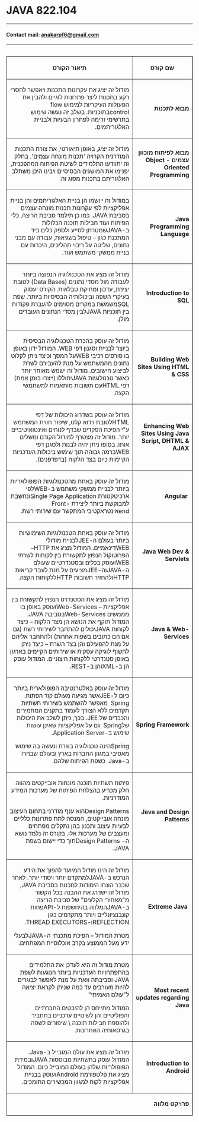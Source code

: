 

# JAVA 822.104
***
#### Contact mail: anakarpf6@gmail.com
***
<div id="quicktabs_tabpage__5" class="quicktabs_tabpage">



<table align="right" border="1" cellpadding="0" cellspacing="1" dir="rtl" width="711">

<thead>

<tr class="even">

<th style="width:32.22%;">

**שם קורס**

</th>

<th style="width:67.44%;">

**תיאור הקורס**

</th>

</tr>

</thead>

<tbody>

<tr class="odd">

<td style="width:32.22%;">

**מבוא לתכנות**

</td>

<td style="width:67.44%;">

מודול זה יציג את עקרונות התכנות ויאפשר לחסרי רקע בתכנות ליצר פתרונות לוגיים ולהבין את הפעולות העיקריות למימוש <span dir="LTR">flow control</span>בתוכניות. בשלב זה נעשה שימוש בתרשימי זרימה לפתרון הבעיות ולבניית האלגוריתמים.

</td>

</tr>

<tr class="even">

<td style="width:32.22%;">

**מבוא לפיתוח מוכוון עצמים -** **<span dir="LTR"> Object Oriented Programming</span>**

</td>

<td style="width:67.44%;">

מודול זה יציג, באופן תיאורטי, את צורת התכנות המודרנית הקרויה 'תכנות מונחה עצמים'. בחלק זה יתוודעו התלמידים לשיטת הפיתוח המהפכנית, יפנימו את המושגים הבסיסיים ויבינו היכן משתלב האלגוריתם בתכנות מסוג זה.

</td>

</tr>

<tr class="odd">

<td style="width:32.22%;">

**Java Programming Language**

</td>

<td style="width:67.44%;">

במודול זה ייושמו הן בניית האלגוריתמים והן בניית אפליקציות לפי עקרונות תכנות מונחה עצמים בסביבת <span dir="LTR">JAVA</span>. כמו כן תילמד סביבת הריצה, כלי הפיתוח ועוד חבילות תוכנה הכלולות ב-<span dir="LTR">JAVA</span>שמטרתן לסייע ולספק כלים ביד המתכנת כגון – טיפול בשגיאות, עבודה עם מבני נתונים, שליטה על ריבוי תהליכים, היכרות עם בניית ממשקי משתמש ועוד.

</td>

</tr>

<tr class="even">

<td style="width:32.22%;">

**<span dir="LTR">Introduction to SQL</span>**

</td>

<td style="width:67.44%;">

מודול זה מציג את הטכנולוגיה הנפוצה ביותר לעבודה מול מסדי נתונים (<span dir="LTR">Data Bases</span>) לטובת יצירת, עדכון ומחיקת טבלאות. הקורס יעסוק בעיקרי השפה וביכולותיה הבסיסיות ביותר. שפת <span dir="LTR">SQL</span>משמשת במקרים מסוימים להעברת פקודות בין תוכניות <span dir="LTR">JAVA</span>לבין מסדי הנתונים העובדים מולן.

</td>

</tr>

<tr class="odd">

<td style="width:32.22%;">

**<span dir="LTR">Building Web Sites Using HTML & CSS</span>**

</td>

<td style="width:67.44%;">

מודול זה עוסק בהכרת הטכנולוגיה הבסיסית ביוצר לבניית וסגנון דפי <span dir="LTR">WEB</span>. המודול ידון באופן בו פורסים רכיבי <span dir="LTR">WEB</span>על המסך וכיצד ניתן לקלוט נתונים מהמשתמש על מנת להעבירם לשרת לביצוע חישובים. מודול זה ישמש מאוחר יותר כאשר טכנולוגיות <span dir="LTR">JAVA</span>יחוללו (ייצרו בזמן אמת) דפי <span dir="LTR">HTML</span>עם תשובות מותאמות למשתמשי הקצה.

</td>

</tr>

<tr class="even">

<td style="width:32.22%;">

**<span dir="LTR">Enhancing Web Sites Using Java Script, DHTML & AJAX</span>**

</td>

<td style="width:67.44%;">

מודול זה עוסק בשדרוג היכולות של דפי <span dir="LTR">HTML</span>לטובת וידוא קלט, שיפור חווית המשתמש ע"י הפיכת הפקדים שבדף לנוחים ואינטואיטיביים יותר. מודול זה מצטרף למודול הקודם ומשלים אותו. בסופו ניתן יהיה לבנות ולסגנן דפי <span dir="LTR">WEB</span>ברמה גבוהה תוך שימוש ביכולות העדכניות הקיימות כיום בצד הלקוח (בדפדפנים).

</td>

</tr>

<tr class="odd">

<td style="width:32.22%;">

**<span dir="LTR">Angular </span>**

</td>

<td style="width:67.44%;">

מודול זה עוסק באחת מהטכנולוגיות הפופולאריות ביותר לבניית ממשקי משתמש ב-<span dir="LTR">WEB</span>לפי ארכיטקטורת <span dir="LTR">Single Page Application</span>ונחשבת למבוקשת ביותר ליצירת <span dir="LTR">Front-end</span>אינטראקטיבי המתקשר עם שירותי רשת.

</td>

</tr>

<tr class="even">

<td style="width:32.22%;">

**<span dir="LTR">Java Web Dev & Servlets</span>**

</td>

<td style="width:67.44%;">

מודול זה עוסק באחת הטכנולוגיות השימושיות ביותר בעולם ה-<span dir="LTR">JEE</span>לבניית מודולי <span dir="LTR">WEB</span>דינאמיים. המודול מציג את <span dir="LTR">HTTP</span>– הפרוטוקול הנפוץ לתקשורת בין לקוחות לשרתי <span dir="LTR">WEB</span>ועוסק בכלים ובסטנדרטיים שעולם ה-<span dir="LTR">JAVA</span>וה-<span dir="LTR">JEE</span>מציעים על מנת לעבד קריאות <span dir="LTR">HTTP</span>ולהחזיר תשובות <span dir="LTR">HTTP</span>ללקוחות הקצה.

</td>

</tr>

<tr class="odd">

<td style="width:32.22%;">

**<span dir="LTR">Java & Web-Services</span>**

</td>

<td style="width:67.44%;">

מודול זה מציג את הסטנדרט הנפוץ לתקשורת בין אפליקציות – <span dir="LTR">Web-Services</span>ועוסק באופן בו מממשים <span dir="LTR">Web-Services</span>בסביבת <span dir="LTR">JAVA</span>. המודול תוקף את הנושא הן מצד הלקוח – כיצד לקוחות <span dir="LTR">JAVA</span>יכולים להתחבר לשירותי רשת (גם אם הם כתובים בשפות אחרות) ולהתחבר אליהם על מנת להפעילם והן בצד השרת – כיצד ניתן לחשוף לוגיקה עסקית או שירותים הקיימים בארגון באופן סטנדרטי ללקוחות חיצוניים. המודול עוסק הן ב-<span dir="LTR">XML</span>והן ב-<span dir="LTR">REST</span>.

</td>

</tr>

<tr class="even">

<td style="width:32.22%;">

**<span dir="LTR">Spring Framework</span>**

</td>

<td style="width:67.44%;">

מודול זה עוסק באלטרנטיבה הפופולארית ביותר כיום ל-<span dir="LTR">JEE</span>אשר מגיעה מעולם קוד הפתוח. <span dir="LTR">Spring</span>  מאפשר להשתמש בשירותי תשתיות תקדמים ללא הצורך לעמוד בתקנים המחמירים והכבדים של <span dir="LTR">JEE</span>. בכך, ניתן לשלב את היכולות של<span dir="LTR">Spring</span>  גם על אפליקציות שאינן עושות שימוש ב-<span dir="LTR">Application Server</span>.

<span dir="LTR">Spring</span>הינה טכנולוגיה בוגרת ונעשה בה שימוש מאסיבי במגוון החברות בארץ ובעולם שבחרו ב-<span dir="LTR">Java</span>  כשפת הפיתוח שלהם.

</td>

</tr>

<tr class="odd">

<td style="width:32.22%;">

**<span dir="LTR">Java and Design Patterns</span>**

</td>

<td style="width:67.44%;">

פיתוח תשתיות תוכנה מונחות אובייקטים מהווה חלק מכריע בהצלחת הפיתוח של מערכות המידע המודרניות.

<span dir="LTR">Design Patterns</span>הוא ענף מודרני בתחום העיצוב מונחה אובייקטים, המנסה לתת פתרונות כלליים לבעיות עיצוב ותכנון בהן נתקלים מפתחים ומעצבים של מערכות אלו. בקורס זה נלמד נושא ה- <span dir="LTR">Design Patterns</span>תוך כדי יישום בשפת <span dir="LTR">JAVA</span>.

</td>

</tr>

<tr class="even">

<td style="width:32.22%;">

**<span dir="LTR">Extreme Java </span>**

</td>

<td style="width:67.44%;">

מודול זה הינו מודול המיועד להפוך את הידע הנרכש ב-<span dir="LTR">JAVA</span>למתקדם יותר ויסודי יותר. לאחר שכבר הונחו היסודות לתכנות בסביבת <span dir="LTR">JAVA</span>, מודול זה ישדרג את ההבנה בכל הקשור מ"מאחורי הקלעים" של סביבת הריצה ב-<span dir="LTR">JAVA</span>המלווה בהיחשפות ל-<span dir="LTR">API</span>פחות קונבנציונליים ויותר מתקדמים כגון <span dir="LTR">REFLECTION</span>ו-<span dir="LTR">THREAD EXECUTORS</span>.

מטרת המודול – הפיכת מתכנתי ה-<span dir="LTR">JAVA</span>לבעלי ידע מעל הממוצע בקרב אוכלוסיית המפתחים.

</td>

</tr>

<tr class="odd">

<td style="width:32.22%;">

**<span dir="LTR">Most recent updates regarding Java</span>**

</td>

<td style="width:67.44%;">

מטרת מודול זה היא לעדכן את התלמידים בהתפתחויות העדכניות ביותר הנוגעות לשפת <span dir="LTR">JAVA</span> וסביבתה וזאת על מנת לאפשר לבוגרים להיות מעורבים עד כמה שניתן לקראת יציאה ל"עולם האמיתי"

המודול מתייחס הן להיבטים החברתיים והפוליטיים והן לשינויים עדכניים בתחביר ולהוספת חבילות תוכנה \ שיפורים לשפה בגרסאותיה האחרונות.

</td>

</tr>

<tr class="even">

<td style="width:32.22%;">

**<span dir="LTR">Introduction to Android</span>**

</td>

<td style="width:67.44%;">

מודול זה מציג את עולם המובייל ב-<span dir="LTR">Java</span>. המודול עוסק בתשתיות מבוססות <span dir="LTR">JAVA</span>ובמידת הפופולריות שלהן בעולם המובייל כיום. המודול מציג את פלטפורמת <span dir="LTR">Android</span>ועוסק בבניית אפליקציות לקוח למגוון המכשירים התומכים.

</td>

</tr>

<tr class="odd">

<td colspan="2" style="width:99.78%;">

**פרויקט מלווה**

</td>

</tr>

</tbody>

</table>

</div>

